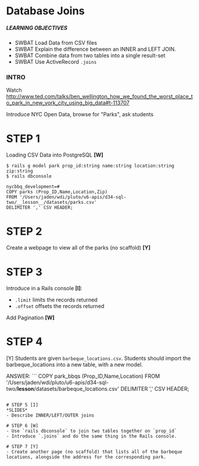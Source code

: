 # Database Joins

##### LEARNING OBJECTIVES
- SWBAT Load Data from CSV files
- SWBAT Explain the difference between an INNER and LEFT JOIN.
- SWBAT Combine data from two tables into a single result-set
- SWBAT Use ActiveRecord `.joins`

### INTRO
Watch http://www.ted.com/talks/ben_wellington_how_we_found_the_worst_place_to_park_in_new_york_city_using_big_data#t-113707

Introduce NYC Open Data, browse for "Parks", ask students

# STEP 1
Loading CSV Data into PostgreSQL **[W]**

```
$ rails g model park prop_id:string name:string location:string zip:string
$ rails dbconsole

nycbbq_development=#
COPY parks (Prop_ID,Name,Location,Zip)
FROM '/Users/jaden/wdi/pluto/u6-apis/d34-sql-two/__lesson__/datasets/parks.csv'
DELIMITER ',' CSV HEADER;
```

# STEP 2
Create a webpage to view all of the parks (no scaffold) **[Y]**

# STEP 3
Introduce in a Rails console **[I]**:
- `.limit` limits the records returned
- `.offset` offsets the records returned

Add Pagination **[W]**

# STEP 4
[Y] Students are given `barbeque_locations.csv`.  Students should import the barbeque_locations into a new table, with a new model.

ANSWER: ```
COPY park_bbqs (Prop_ID,Name,Location) FROM '/Users/jaden/wdi/pluto/u6-apis/d34-sql-two/__lesson__/datasets/barbeque_locations.csv' DELIMITER ',' CSV HEADER;
```

# STEP 5 [I]
*SLIDES*
- Describe INNER/LEFT/OUTER joins

# STEP 6 [W]
- Use `rails dbconsole` to join two tables together on `prop_id`
- Introduce `.joins` and do the same thing in the Rails console.

# STEP 7 [Y]
- Create another page (no scaffold) that lists all of the barbeque locations, alongside the address for the corresponding park.
